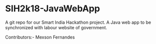 # SIH2k18-JavaWebApp
A git repo for our Smart India Hackathon project. A Java web app to be synchronized with labour website of government. 



Contributors:-
  Mexson Fernandes
